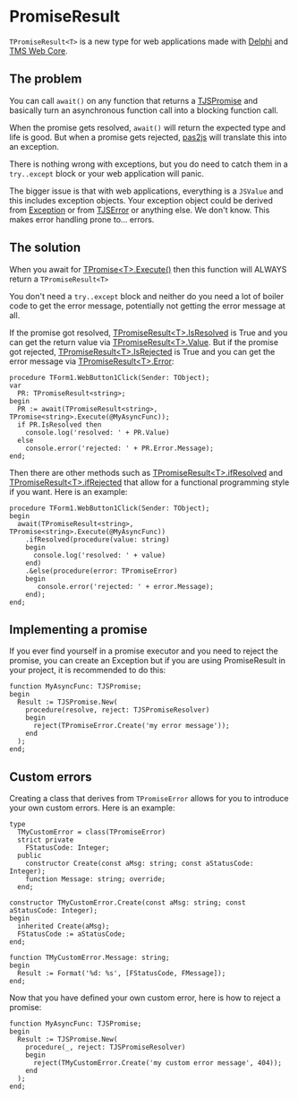 # PromiseResult

`TPromiseResult<T>` is a new type for web applications made with [Delphi](https://www.embarcadero.com/products/delphi) and [TMS Web Core](https://www.tmssoftware.com/site/tmswebcore.asp).

## The problem

You can call `await()` on any function that returns a [TJSPromise](https://developer.mozilla.org/en-US/docs/Web/JavaScript/Reference/Global_Objects/Promise) and basically turn an asynchronous function call into a blocking function call.

When the promise gets resolved, `await()` will return the expected type and life is good. But when a promise gets rejected, [pas2js](https://wiki.freepascal.org/pas2js) will translate this into an exception.

There is nothing wrong with exceptions, but you do need to catch them in a `try..except` block or your web application will panic.

The bigger issue is that with web applications, everything is a `JSValue` and this includes exception objects. Your exception object could be derived from [Exception](https://docwiki.embarcadero.com/Libraries/Athens/en/System.SysUtils.Exception) or from [TJSError](https://developer.mozilla.org/en-US/docs/Web/JavaScript/Reference/Global_Objects/Error) or anything else. We don't know. This makes error handling prone to... errors.

## The solution

When you await for [TPromise&lt;T>.Execute()](https://github.com/svanas/PromiseResult/blob/main/PromiseResult.pas#L140) then this function will ALWAYS return a `TPromiseResult<T>`

You don't need a `try..except` block and neither do you need a lot of boiler code to get the error message, potentially not getting the error message at all.

If the promise got resolved, [TPromiseResult&lt;T>.IsResolved](https://github.com/svanas/PromiseResult/blob/main/PromiseResult.pas#L44) is True and you can get the return value via [TPromiseResult&lt;T>.Value](https://github.com/svanas/PromiseResult/blob/main/PromiseResult.pas#L52). But if the promise got rejected, [TPromiseResult&lt;T>.IsRejected](https://github.com/svanas/PromiseResult/blob/main/PromiseResult.pas#L45) is True and you can get the error message via [TPromiseResult&lt;T>.Error](https://github.com/svanas/PromiseResult/blob/main/PromiseResult.pas#L53):

```delphi
procedure TForm1.WebButton1Click(Sender: TObject);
var
  PR: TPromiseResult<string>;
begin
  PR := await(TPromiseResult<string>, TPromise<string>.Execute(@MyAsyncFunc));
  if PR.IsResolved then
    console.log('resolved: ' + PR.Value)
  else
    console.error('rejected: ' + PR.Error.Message);
end;
```

Then there are other methods such as [TPromiseResult&lt;T>.ifResolved](https://github.com/svanas/PromiseResult/blob/main/PromiseResult.pas#L47) and [TPromiseResult&lt;T>.ifRejected](https://github.com/svanas/PromiseResult/blob/main/PromiseResult.pas#L48) that allow for a functional programming style if you want. Here is an example:

```delphi
procedure TForm1.WebButton1Click(Sender: TObject);
begin
  await(TPromiseResult<string>, TPromise<string>.Execute(@MyAsyncFunc))
    .ifResolved(procedure(value: string)
    begin
      console.log('resolved: ' + value)
    end)
    .&else(procedure(error: TPromiseError)
    begin
       console.error('rejected: ' + error.Message);
    end);
end;
```

## Implementing a promise

If you ever find yourself in a promise executor and you need to reject the promise, you can create an Exception but if you are using PromiseResult in your project, it is recommended to do this:

```delphi
function MyAsyncFunc: TJSPromise;
begin
  Result := TJSPromise.New(
    procedure(resolve, reject: TJSPromiseResolver)
    begin
      reject(TPromiseError.Create('my error message'));
    end
  );
end;
```

## Custom errors

Creating a class that derives from `TPromiseError` allows for you to introduce your own custom errors. Here is an example:

```delphi
type
  TMyCustomError = class(TPromiseError)
  strict private
    FStatusCode: Integer;
  public
    constructor Create(const aMsg: string; const aStatusCode: Integer);
    function Message: string; override;
  end;

constructor TMyCustomError.Create(const aMsg: string; const aStatusCode: Integer);
begin
  inherited Create(aMsg);
  FStatusCode := aStatusCode;
end;

function TMyCustomError.Message: string;
begin
  Result := Format('%d: %s', [FStatusCode, FMessage]);
end;
```

Now that you have defined your own custom error, here is how to reject a promise:

```delphi
function MyAsyncFunc: TJSPromise;
begin
  Result := TJSPromise.New(
    procedure(_, reject: TJSPromiseResolver)
    begin
      reject(TMyCustomError.Create('my custom error message', 404));
    end
  );
end;
```
